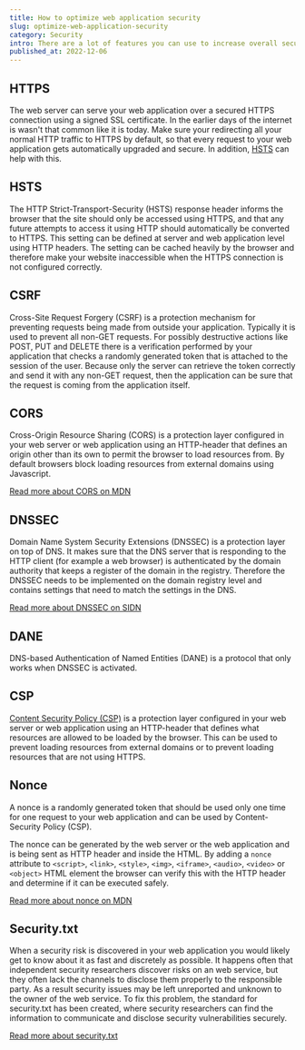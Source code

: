 ```yaml
---
title: How to optimize web application security
slug: optimize-web-application-security
category: Security
intro: There are a lot of features you can use to increase overall security of your website or web app.
published_at: 2022-12-06
---
```


## HTTPS

The web server can serve your web application over a secured HTTPS connection using a signed SSL certificate. In the earlier days of the internet is wasn't that common like it is today. Make sure your redirecting all your normal HTTP traffic to HTTPS by default, so that every request to your web application gets automatically upgraded and secure. In addition, [HSTS](#http-strict-transport-security-hsts) can help with this.

## HSTS

The HTTP Strict-Transport-Security (HSTS) response header informs the browser that the site should only be accessed using HTTPS, and that any future attempts to access it using HTTP should automatically be converted to HTTPS. This setting can be defined at server and web application level using HTTP headers. The setting can be cached heavily by the browser and therefore make your website inaccessible when the HTTPS connection is not configured correctly.

## CSRF

Cross-Site Request Forgery (CSRF) is a protection mechanism for preventing requests being made from outside your application. Typically it is used to prevent all non-GET requests. For possibly destructive actions like POST, PUT and DELETE there is a verification performed by your application that checks a randomly generated token that is attached to the session of the user. Because only the server can retrieve the token correctly and send it with any non-GET request, then the application can be sure that the request is coming from the application itself.

## CORS

Cross-Origin Resource Sharing (CORS) is a protection layer configured in your web server or web application using an HTTP-header that defines an origin other than its own to permit the browser to load resources from. By default browsers block loading resources from external domains using Javascript.

[Read more about CORS on MDN](https://developer.mozilla.org/en-US/docs/Web/HTTP/CORS)

## DNSSEC

Domain Name System Security Extensions (DNSSEC) is a protection layer on top of DNS. It makes sure that the DNS server that is responding to the HTTP client (for example a web browser) is authenticated by the domain authority that keeps a register of the domain in the registry. Therefore the DNSSEC needs to be implemented on the domain registry level and contains settings that need to match the settings in the DNS.

[Read more about DNSSEC on SIDN](https://www.sidn.nl/en/modern-internet-standards/dnssec)

## DANE

DNS-based Authentication of Named Entities (DANE) is a protocol that only works when DNSSEC is activated.

## CSP

[Content Security Policy (CSP)](/content-security-policy) is a protection layer configured in your web server or web application using an HTTP-header that defines what resources are allowed to be loaded by the browser. This can be used to prevent loading resources from external domains or to prevent loading resources that are not using HTTPS.

## Nonce

A nonce is a randomly generated token that should be used only one time for one request to your web application and can be used by Content-Security Policy (CSP).

The nonce can be generated by the web server or the web application and is being sent as HTTP header and inside the HTML. By adding a `nonce` attribute to `<script>`, `<link>`, `<style>`, `<img>`, `<iframe>`, `<audio>`, `<video>` or `<object>` HTML element the browser can verify this with the HTTP header and determine if it can be executed safely.

[Read more about nonce on MDN](https://developer.mozilla.org/en-US/docs/Web/HTML/Global_attributes/nonce)

## Security.txt

When a security risk is discovered in your web application you would likely get to know about it as fast and discretely as possible. It happens often that independent security researchers discover risks on an web service, but they often lack the channels to disclose them properly to the responsible party. As a result security issues may be left unreported and unknown to the owner of the web service. To fix this problem, the standard for security.txt has been created, where security researchers can find the information to communicate and disclose security vulnerabilities securely.

[Read more about security.txt](https://securitytxt.org)

<!-- ## X-Frame-Options

## X-Content-Type-Options

## Referrer-Policy -->
